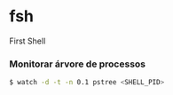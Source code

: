 # fsh

First Shell

### Monitorar árvore de processos

```bash
$ watch -d -t -n 0.1 pstree <SHELL_PID>
```

